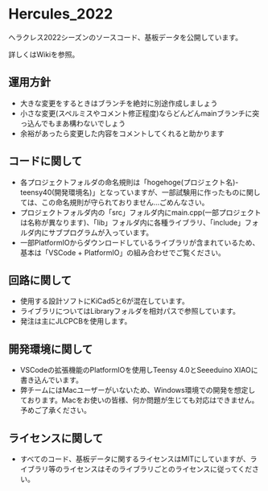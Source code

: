 # Hercules_2022

ヘラクレス2022シーズンのソースコード、基板データを公開しています。

詳しくはWikiを参照。

## 運用方針

- 大きな変更をするときはブランチを絶対に別途作成しましょう
- 小さな変更(スペルミスやコメント修正程度)ならどんどんmainブランチに突っ込んでもまあ構わないでしょう
- 余裕があったら変更した内容をコメントしてくれると助かります

## コードに関して

- 各プロジェクトフォルダの命名規則は「hogehoge(プロジェクト名)-teensy40(開発環境名)」となっていますが、一部試験用に作ったものに関しては、この命名規則が守られておりません...ごめんなさい。
- プロジェクトフォルダ内の「src」フォルダ内にmain.cpp(一部プロジェクトは名称が異なります)、「lib」フォルダ内に各種ライブラリ、「include」フォルダ内にサブプログラムが入っています。
- 一部PlatformIOからダウンロードしているライブラリが含まれているため、基本は「VSCode + PlatformIO」の組み合わせでご覧ください。

## 回路に関して

- 使用する設計ソフトにKiCad5と6が混在しています。
- ライブラリについてはLibraryフォルダを相対パスで参照しています。
- 発注は主にJLCPCBを使用します。

## 開発環境に関して

- VSCodeの拡張機能のPlatformIOを使用しTeensy 4.0とSeeeduino XIAOに書き込んでいます。
- 弊チームにはMacユーザーがいないため、Windows環境での開発を想定しております。Macをお使いの皆様、何か問題が生じても対応はできません。予めご了承ください。

## ライセンスに関して

- すべてのコード、基板データに関するライセンスはMITにしていますが、ライブラリ等のライセンスはそのライブラリごとのライセンスに従ってください。
